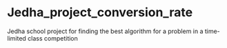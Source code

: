 # Jedha_project_conversion_rate
Jedha school project for finding the best algorithm for a problem in a time-limited class competition 
